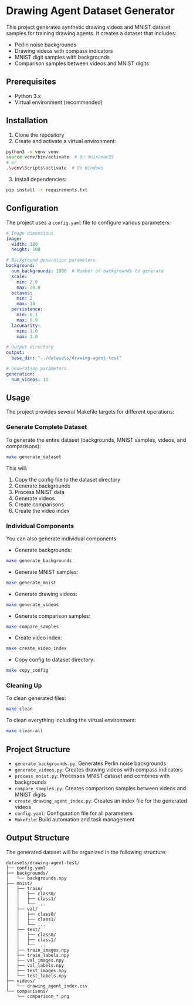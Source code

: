 # Drawing Agent Dataset Generator

This project generates synthetic drawing videos and MNIST dataset samples for training drawing agents. It creates a dataset that includes:
- Perlin noise backgrounds
- Drawing videos with compass indicators
- MNIST digit samples with backgrounds
- Comparison samples between videos and MNIST digits

## Prerequisites

- Python 3.x
- Virtual environment (recommended)

## Installation

1. Clone the repository
2. Create and activate a virtual environment:
```bash
python3 -m venv venv
source venv/bin/activate  # On Unix/macOS
# or
.\venv\Scripts\activate  # On Windows
```

3. Install dependencies:
```bash
pip install -r requirements.txt
```

## Configuration

The project uses a `config.yaml` file to configure various parameters:

```yaml
# Image dimensions
image:
  width: 100
  height: 100

# Background generation parameters
background:
  num_backgrounds: 1000  # Number of backgrounds to generate
  scale:
    min: 2.0
    max: 20.0
  octaves:
    min: 2
    max: 10
  persistence:
    min: 0.1
    max: 0.9
  lacunarity:
    min: 1.0
    max: 3.0

# Output directory
output:
  base_dir: "../datasets/drawing-agent-test"

# Generation parameters
generation:
  num_videos: 15
```

## Usage

The project provides several Makefile targets for different operations:

### Generate Complete Dataset
To generate the entire dataset (backgrounds, MNIST samples, videos, and comparisons):
```bash
make generate_dataset
```

This will:
1. Copy the config file to the dataset directory
2. Generate backgrounds
3. Process MNIST data
4. Generate videos
5. Create comparisons
6. Create the video index

### Individual Components
You can also generate individual components:

- Generate backgrounds:
```bash
make generate_backgrounds
```

- Generate MNIST samples:
```bash
make generate_mnist
```

- Generate drawing videos:
```bash
make generate_videos
```

- Generate comparison samples:
```bash
make compare_samples
```

- Create video index:
```bash
make create_video_index
```

- Copy config to dataset directory:
```bash
make copy_config
```

### Cleaning Up
To clean generated files:
```bash
make clean
```

To clean everything including the virtual environment:
```bash
make clean-all
```

## Project Structure

- `generate_backgrounds.py`: Generates Perlin noise backgrounds
- `generate_videos.py`: Creates drawing videos with compass indicators
- `process_mnist.py`: Processes MNIST dataset and combines with backgrounds
- `compare_samples.py`: Creates comparison samples between videos and MNIST digits
- `create_drawing_agent_index.py`: Creates an index file for the generated videos
- `config.yaml`: Configuration file for all parameters
- `Makefile`: Build automation and task management

## Output Structure

The generated dataset will be organized in the following structure:
```
datasets/drawing-agent-test/
├── config.yaml
├── backgrounds/
│   └── backgrounds.npy
├── mnist/
│   ├── train/
│   │   ├── class0/
│   │   ├── class1/
│   │   └── ...
│   ├── val/
│   │   ├── class0/
│   │   ├── class1/
│   │   └── ...
│   ├── test/
│   │   ├── class0/
│   │   ├── class1/
│   │   └── ...
│   ├── train_images.npy
│   ├── train_labels.npy
│   ├── val_images.npy
│   ├── val_labels.npy
│   ├── test_images.npy
│   └── test_labels.npy
├── videos/
│   └── drawing_agent_index.csv
└── comparisons/
    └── comparison_*.png
```